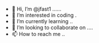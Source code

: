 - 👋 Hi, I’m @jfast1 ......
- 👀 I’m interested in coding .
- 🌱 I’m currently learning ..
- 💞️ I’m looking to collaborate on ....
- 📫 How to reach me ..

<!---
jfast1/jfast1 is a ✨ special ✨ repository because its `README.md` (this file) appears on your GitHub profile.
You can click the Preview link to take a look at your changes.
--->
